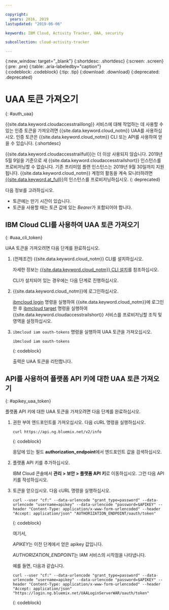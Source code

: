 ```yaml
---

copyright:
  years: 2016, 2019
lastupdated: "2019-06-06"

keywords: IBM Cloud, Activity Tracker, UAA, security

subcollection: cloud-activity-tracker

---
```


{:new_window: target="_blank"}
{:shortdesc: .shortdesc}
{:screen: .screen}
{:pre: .pre}
{:table: .aria-labeledby="caption"}    
{:codeblock: .codeblock}
{:tip: .tip}
{:download: .download}
{:deprecated: .deprecated}


# UAA 토큰 가져오기
{: #auth_uaa}

{{site.data.keyword.cloudaccesstraillong}} 서비스에 대해 작업하는 데 사용할 수 있는 인증 토큰을 가져오려면 {{site.data.keyword.cloud_notm}} UAA를 사용하십시오. 인증 토큰은 {{site.data.keyword.cloud_notm}} CLI 또는 API를 사용하여 얻을 수 있습니다.
{:shortdesc}

{{site.data.keyword.cloudaccesstrailfull}}는 더 이상 사용되지 않습니다. 2019년 5월 9일을 기준으로 새 {{site.data.keyword.cloudaccesstrailshort}} 인스턴스를 프로비저닝할 수 없습니다. 기존 프리미엄 플랜 인스턴스는 2019년 9월 30일까지 지원됩니다. {{site.data.keyword.cloud_notm}} 계정의 활동을 계속 모니터하려면 [{{site.data.keyword.at_full}}](/docs/services/Activity-Tracker-with-LogDNA?topic=logdnaat-getting-started#getting-started)의 인스턴스를 프로비저닝하십시오.
{: deprecated}


다음 정보를 고려하십시오.

* 토큰에는 만기 시간이 있습니다. 
* 토큰을 사용할 때는 토큰 값에 있는 *Bearer*가 포함되어야 합니다.
		
## IBM Cloud CLI를 사용하여 UAA 토큰 가져오기
{: #uaa_cli_token}

UAA 토큰을 가져오려면 다음 단계를 완료하십시오.

1. (전제조건) {{site.data.keyword.cloud_notm}} CLI를 설치하십시오.

   자세한 정보는 [{{site.data.keyword.cloud_notm}} CLI 설치](/docs/cli?topic=cloud-cli-ibmcloud-cli#ibmcloud-cli)를 참조하십시오.
   
   CLI가 설치되어 있는 경우에는 다음 단계로 진행하십시오.
    
2. {{site.data.keyword.cloud_notm}}에 로그인하십시오. 

    [ibmcloud login](/docs/cli/reference/ibmcloud?topic=cloud-cli-ibmcloud_cli#ibmcloud_login) 명령을 실행하여 {{site.data.keyword.cloud_notm}}에 로그인한 후 [ibmcloud target](/docs/cli/reference/ibmcloud?topic=cloud-cli-ibmcloud_cli#ibmcloud_target) 명령을 실행하여 {{site.data.keyword.cloudaccesstrailshort}} 서비스를 프로비저닝할 조직 및 영역을 설정하십시오.
	
3. `ibmcloud iam oauth-tokens` 명령을 실행하여 UAA 토큰을 가져오십시오.

    ```
	ibmcloud iam oauth-tokens
	```
	{: codeblock}
	
	출력은 UAA 토큰을 리턴합니다.


	


## API를 사용하여 플랫폼 API 키에 대한 UAA 토큰 가져오기
{: #apikey_uaa_token}

플랫폼 API 키에 대한 UAA 토큰을 가져오려면 다음 단계를 완료하십시오.

1. 권한 부여 엔드포인트를 가져오십시오. 다음 cURL 명령을 실행하십시오.

    ```
    curl https://api.ng.bluemix.net/v2/info
    ```
    {: codeblock}

    응답에 있는 필드 **authorization_endpoint**에서 엔드포인트 값을 검색하십시오.

2. 플랫폼 API 키를 추가하십시오.

    IBM Cloud 콘솔에서 **관리 > 보안 > 플랫폼 API 키**로 이동하십시오.
    그런 다음 API 키를 작성하십시오.

3. 토큰을 얻으십시오. 다음 cURL 명령을 실행하십시오.

    ```
    curl --user "cf:" --data-urlencode "grant_type=password" --data-urlencode "username=apikey" --data-urlencode "password=$APIKEY" --header "Content-Type: application/x-www-form-urlencoded" --header "Accept: application/json" "AUTHORIZATION_ENDPOINT/oauth/token"
    ```
    {: codeblock}

    여기서, 
    
    *APIKEY*는 이전 단계에서 얻은 apikey 값입니다.
    
    *AUTHORIZATION_ENDPOINT*는 IAM 서비스의 시작점을 나타냅니다.

    예를 들면, 다음과 같습니다.

    ```
    curl --user "cf:" --data-urlencode "grant_type=password" --data-urlencode "username=apikey" --data-urlencode "password=$APIKEY" --header "Content-Type: application/x-www-form-urlencoded" --header "Accept: application/json" "https://login.ng.bluemix.net/UAALoginServerWAR/oauth/token"
    ```
    {: codeblock}


